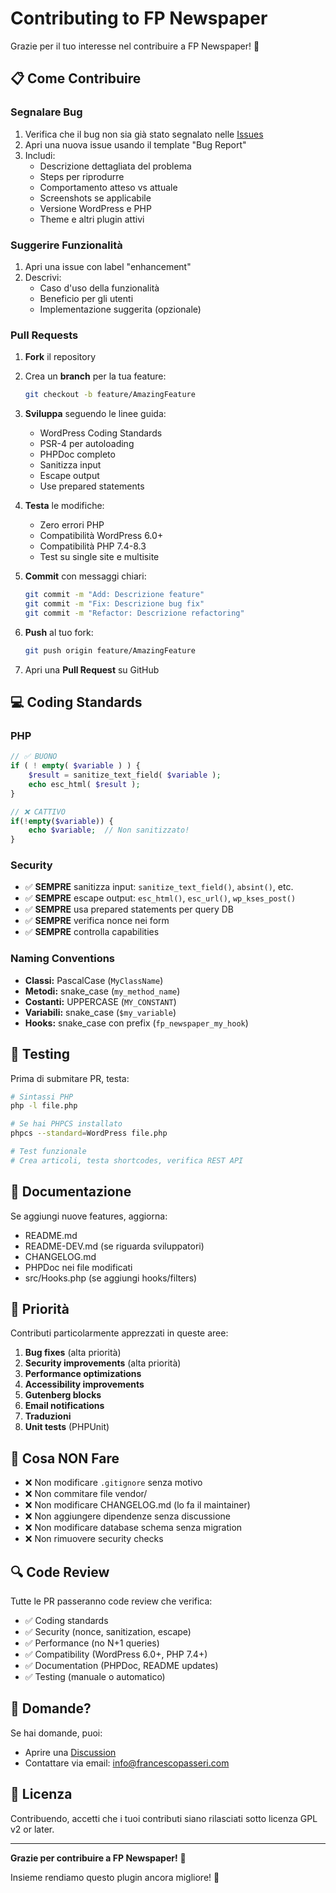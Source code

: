 # Contributing to FP Newspaper

Grazie per il tuo interesse nel contribuire a FP Newspaper! 🎉

## 📋 Come Contribuire

### Segnalare Bug

1. Verifica che il bug non sia già stato segnalato nelle [Issues](https://github.com/franpass87/FP-Newspaper/issues)
2. Apri una nuova issue usando il template "Bug Report"
3. Includi:
   - Descrizione dettagliata del problema
   - Steps per riprodurre
   - Comportamento atteso vs attuale
   - Screenshots se applicabile
   - Versione WordPress e PHP
   - Theme e altri plugin attivi

### Suggerire Funzionalità

1. Apri una issue con label "enhancement"
2. Descrivi:
   - Caso d'uso della funzionalità
   - Beneficio per gli utenti
   - Implementazione suggerita (opzionale)

### Pull Requests

1. **Fork** il repository
2. Crea un **branch** per la tua feature:
   ```bash
   git checkout -b feature/AmazingFeature
   ```

3. **Sviluppa** seguendo le linee guida:
   - WordPress Coding Standards
   - PSR-4 per autoloading
   - PHPDoc completo
   - Sanitizza input
   - Escape output
   - Use prepared statements

4. **Testa** le modifiche:
   - Zero errori PHP
   - Compatibilità WordPress 6.0+
   - Compatibilità PHP 7.4-8.3
   - Test su single site e multisite

5. **Commit** con messaggi chiari:
   ```bash
   git commit -m "Add: Descrizione feature"
   git commit -m "Fix: Descrizione bug fix"
   git commit -m "Refactor: Descrizione refactoring"
   ```

6. **Push** al tuo fork:
   ```bash
   git push origin feature/AmazingFeature
   ```

7. Apri una **Pull Request** su GitHub

## 💻 Coding Standards

### PHP

```php
// ✅ BUONO
if ( ! empty( $variable ) ) {
    $result = sanitize_text_field( $variable );
    echo esc_html( $result );
}

// ❌ CATTIVO
if(!empty($variable)) {
    echo $variable;  // Non sanitizzato!
}
```

### Security

- ✅ **SEMPRE** sanitizza input: `sanitize_text_field()`, `absint()`, etc.
- ✅ **SEMPRE** escape output: `esc_html()`, `esc_url()`, `wp_kses_post()`
- ✅ **SEMPRE** usa prepared statements per query DB
- ✅ **SEMPRE** verifica nonce nei form
- ✅ **SEMPRE** controlla capabilities

### Naming Conventions

- **Classi:** PascalCase (`MyClassName`)
- **Metodi:** snake_case (`my_method_name`)
- **Costanti:** UPPERCASE (`MY_CONSTANT`)
- **Variabili:** snake_case (`$my_variable`)
- **Hooks:** snake_case con prefix (`fp_newspaper_my_hook`)

## 🧪 Testing

Prima di submitare PR, testa:

```bash
# Sintassi PHP
php -l file.php

# Se hai PHPCS installato
phpcs --standard=WordPress file.php

# Test funzionale
# Crea articoli, testa shortcodes, verifica REST API
```

## 📝 Documentazione

Se aggiungi nuove features, aggiorna:

- README.md
- README-DEV.md (se riguarda sviluppatori)
- CHANGELOG.md
- PHPDoc nei file modificati
- src/Hooks.php (se aggiungi hooks/filters)

## 🎯 Priorità

Contributi particolarmente apprezzati in queste aree:

1. **Bug fixes** (alta priorità)
2. **Security improvements** (alta priorità)
3. **Performance optimizations**
4. **Accessibility improvements**
5. **Gutenberg blocks**
6. **Email notifications**
7. **Traduzioni**
8. **Unit tests** (PHPUnit)

## 🚫 Cosa NON Fare

- ❌ Non modificare `.gitignore` senza motivo
- ❌ Non commitare file vendor/
- ❌ Non modificare CHANGELOG.md (lo fa il maintainer)
- ❌ Non aggiungere dipendenze senza discussione
- ❌ Non modificare database schema senza migration
- ❌ Non rimuovere security checks

## 🔍 Code Review

Tutte le PR passeranno code review che verifica:

- ✅ Coding standards
- ✅ Security (nonce, sanitization, escape)
- ✅ Performance (no N+1 queries)
- ✅ Compatibility (WordPress 6.0+, PHP 7.4+)
- ✅ Documentation (PHPDoc, README updates)
- ✅ Testing (manuale o automatico)

## 📧 Domande?

Se hai domande, puoi:

- Aprire una [Discussion](https://github.com/franpass87/FP-Newspaper/discussions)
- Contattare via email: info@francescopasseri.com

## 📜 Licenza

Contribuendo, accetti che i tuoi contributi siano rilasciati sotto licenza GPL v2 or later.

---

**Grazie per contribuire a FP Newspaper!** 🙏

Insieme rendiamo questo plugin ancora migliore! 🚀


